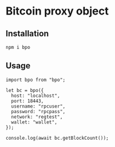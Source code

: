 # Bitcoin proxy object

## Installation

    npm i bpo

## Usage

    import bpo from "bpo";

    let bc = bpo({
      host: "localhost",
      port: 18443,
      username: "rpcuser",
      password: "rpcpass",
      network: "regtest",
      wallet: "wallet",
    });

    console.log(await bc.getBlockCount());
